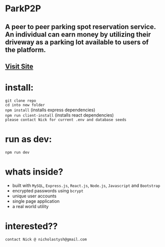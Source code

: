 <h1>ParkP2P</h1>

<h2>A peer to peer parking spot reservation service. An individual can earn money by utilizing their driveway as a parking lot available to users of the platform. <h2>

<a href="https://spotparkp2p.herokuapp.com"><h2>Visit Site</h2></a>

# install:

`git clone repo`<br>
`cd into new folder`<br>
`npm install` (installs express dependencies)<br>
`npm run client-install` (installs react dependencies)<br>
`please contact Nick for current .env and database seeds`

# run as dev:

`npm run dev`

# whats inside?
* built with `MySQL`, `Express.js`, `React.js`, `Node.js`, `Javascript` and `Bootstrap` 
* encrypted passwords using `bcrypt`
* unique user accounts
* single page application
* a real world utility

# interested??
`contact Nick @ nicholastysh@gmail.com`



